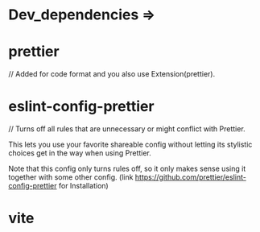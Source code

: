 # Dev_dependencies =>
# prettier
// Added for code format and you also use Extension(prettier).
# eslint-config-prettier
// Turns off all rules that are unnecessary or might conflict with Prettier.

This lets you use your favorite shareable config without letting its stylistic choices get in the way when using Prettier.

Note that this config only turns rules off, so it only makes sense using it together with some other config. (link https://github.com/prettier/eslint-config-prettier for Installation)
# vite





